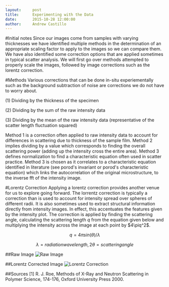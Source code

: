 ```yaml
---
layout:     post
title:      Experimenting with the Data
date:       2015-10-28 12:00:00
author:     Andrew Castillo
---
```

<!-- Start Writing Below in Markdown -->

#Initial notes
Since our images come from samples with varying thicknesses we have identified multiple methods in the determination of an appropriate scaling factor to apply to the images so we can compare them. We have also identified some correction options that
are applied sometimes in typical scatter analysis. We will first go over methods attempted to properly scale the images, followed by image corrections such as the lorentz correction. 

#Methods
Various corrections that can be done in-situ experiementally such as the background subtraction of noise are corrections we do not have to worry about. 

(1) Dividing by the thickness of the specimen

(2) Dividing by the sum of the raw intensity data

(3) Dividing by the mean of the raw intensity data (representative of the scatter length fluctuation squared) 

Method 1 is a correction often applied to raw intensity data to account for differences in scattering due to thickness of the sample film. Method 2 implies dividing by a value which corresponds to finding the overall scattering power (adding up the intensity cross the entire area). 
Method 3 defines normalization to find a characteristic equation often used in scatter practice. Method 3 is chosen as it correlates to a characteristic equation identified in literature (see porod's invariant or porod's characteristic equation) which links the autocorrelation of the original microstructure, to the inverse fft of the intensity image. 


#Lorentz Correction
Applying a lorentz correction provides another venue for us to explore going forward. The lorrentz correction is typically a correction than is used to account for intensity spread over spheres of different radii.
It is also sometimes used to extract structural information directly from intensity images. In effect, this accentuates the features given by the intensity plot. The correction is applied by finding the scattering angle,
calculating the scattering length $q$ from the equation given below and multiplying the intensity across the image at each point by $4\piq^2$. 

$$
q = 4\pi sin(\theta)/\lambda
$$

$$
\lambda=radiation wavelength, 2\theta=scattering angle
$$

##Raw Image
![Raw Image](https://40.media.tumblr.com/089ac3da40afa8c1732a124ccaf72366/tumblr_nx3jojVxUJ1rlqsr4o1_1280.png)

##Lorentz Corrected Image
![Lorentz Correction](https://41.media.tumblr.com/e3da9e62467c61661b6739f37222e1ed/tumblr_nx3jo0MBMf1rlqsr4o1_1280.png) 


##Sources
[1] R. J. Roe, Methods of X-Ray and Neutron Scattering in Polymer Science, 174-176, Oxford University Press 2000.
